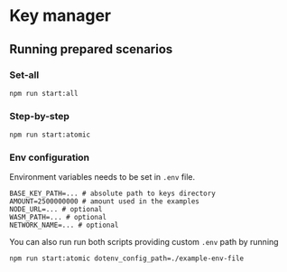 # Key manager

## Running prepared scenarios

### Set-all 

`npm run start:all`

### Step-by-step

`npm run start:atomic`

### Env configuration

Environment variables needs to be set in `.env` file.

```
BASE_KEY_PATH=... # absolute path to keys directory
AMOUNT=2500000000 # amount used in the examples
NODE_URL=... # optional
WASM_PATH=... # optional
NETWORK_NAME=... # optional
```

You can also run run both scripts providing custom `.env` path by running 

`npm run start:atomic dotenv_config_path=./example-env-file`
